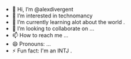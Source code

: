 - 👋 Hi, I’m @alexdivergent
- 👀 I’m interested in technomancy
- 🌱 I’m currently learning alot about the world .
- 💞️ I’m looking to collaborate on ...
- 📫 How to reach me ...
- 😄 Pronouns: ...
- ⚡ Fun fact: I'm an INTJ .

<!---
alexdivergent/alexdivergent is a ✨ special ✨ repository because its `README.md` (this file) appears on your GitHub profile.
You can click the Preview link to take a look at your changes.
--->
